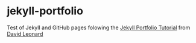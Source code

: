 # jekyll-portfolio
Test of Jekyll and GitHub pages folowing the [Jekyll Portfolio Tutorial](http://drksephy.github.io/2014/04/09/jekyll/) from [David Leonard](https://github.com/DrkSephy)
